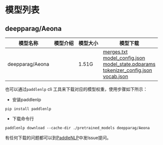 #  模型列表

## deepparag/Aeona

| 模型名称 | 模型介绍 | 模型大小  | 模型下载 |
| --- | --- | --- | --- |
|deepparag/Aeona|  | 1.51G | [merges.txt](https://bj.bcebos.com/paddlenlp/models/community/deepparag/Aeona/merges.txt)<br>[model_config.json](https://bj.bcebos.com/paddlenlp/models/community/deepparag/Aeona/model_config.json)<br>[model_state.pdparams](https://bj.bcebos.com/paddlenlp/models/community/deepparag/Aeona/model_state.pdparams)<br>[tokenizer_config.json](https://bj.bcebos.com/paddlenlp/models/community/deepparag/Aeona/tokenizer_config.json)<br>[vocab.json](https://bj.bcebos.com/paddlenlp/models/community/deepparag/Aeona/vocab.json) |

也可以通过`paddlenlp` cli 工具来下载对应的模型权重，使用步骤如下所示：

* 安装paddlenlp

```shell
pip install paddlenlp
```

* 下载命令行

```shell
paddlenlp download --cache-dir ./pretrained_models deepparag/Aeona
```

有任何下载的问题都可以到[PaddleNLP](https://github.com/PaddlePaddle/PaddleNLP)中发Issue提问。